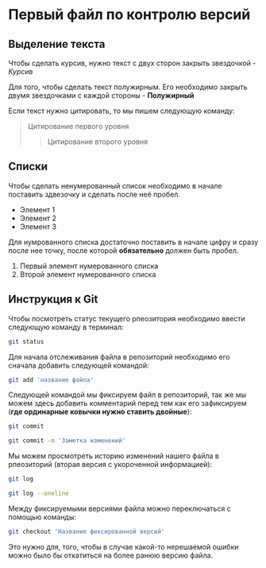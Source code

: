 # Первый файл по контролю версий

## Выделение текста

Чтобы сделать курсив, нужно текст с двух сторон закрыть звездочкой - *Курсив*

Для того, чтобы сделать текст полужирным. Его необходимо закрыть двумя звездочками с каждой стороны - **Полужирный**

Если текст нужно цитировать, то мы пишем следующую команду:

> Цитирование первого уровня
>> Цитирование второго уровня

## Списки

Чтобы сделать ненумерованный список необходимо в начале поставить здвезочку и сделать после неё пробел.
* Элемент 1
* Элемент 2
* Элемент 3

Для нумрованного списка достаточно поставить в начале цифру и сразу после нее точку, после которой **обязательно** должен быть пробел.
1. Первый элемент нумерованного списка
2. Второй элемент нумерованного списка

## Инструкция к Git

Чтобы посмотреть статус текущего рпеозитория необходимо ввести следующую команду в терминал:

```sh
git status
```

Для начала отслеживания файла в репозиторий необходимо его сначала добавить следующей командой:

```sh
git add 'название файла'
```

Следующей командой мы фиксируем файл в репозиторий, так же мы можем здесь добавить комментарий перед тем как его зафиксируем (**где ординарные ковычки нужно ставить двойные**):

```sh
git commit 

git commit -m 'Заметка изменений'
```

Мы можем просмотреть историю изменений нашего файла в рпеозиторий (вторая версия с укороченной информацией):

```sh
git log

git log --oneline
```

Между фиксируемыми версиями файла можно переключаться с помощью команды:

```sh
git checkout 'Название фиксированной версий'
```
Это нужно для, того, чтобы в случае какой-то нерешаемой ошибки можно было бы откатиться на более ранюю версию файла.


